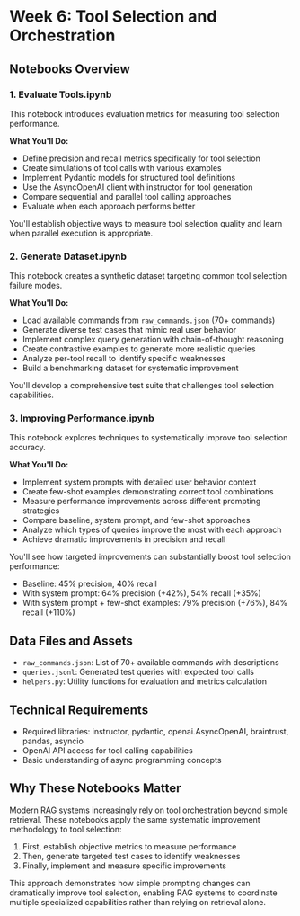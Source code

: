 # Week 6: Tool Selection and Orchestration

## Notebooks Overview

### 1. Evaluate Tools.ipynb
This notebook introduces evaluation metrics for measuring tool selection performance.

**What You'll Do:**
- Define precision and recall metrics specifically for tool selection
- Create simulations of tool calls with various examples
- Implement Pydantic models for structured tool definitions
- Use the AsyncOpenAI client with instructor for tool generation
- Compare sequential and parallel tool calling approaches
- Evaluate when each approach performs better

You'll establish objective ways to measure tool selection quality and learn when parallel execution is appropriate.

### 2. Generate Dataset.ipynb
This notebook creates a synthetic dataset targeting common tool selection failure modes.

**What You'll Do:**
- Load available commands from `raw_commands.json` (70+ commands)
- Generate diverse test cases that mimic real user behavior
- Implement complex query generation with chain-of-thought reasoning
- Create contrastive examples to generate more realistic queries
- Analyze per-tool recall to identify specific weaknesses
- Build a benchmarking dataset for systematic improvement

You'll develop a comprehensive test suite that challenges tool selection capabilities.

### 3. Improving Performance.ipynb
This notebook explores techniques to systematically improve tool selection accuracy.

**What You'll Do:**
- Implement system prompts with detailed user behavior context
- Create few-shot examples demonstrating correct tool combinations
- Measure performance improvements across different prompting strategies
- Compare baseline, system prompt, and few-shot approaches
- Analyze which types of queries improve the most with each approach
- Achieve dramatic improvements in precision and recall

You'll see how targeted improvements can substantially boost tool selection performance:
- Baseline: 45% precision, 40% recall
- With system prompt: 64% precision (+42%), 54% recall (+35%)
- With system prompt + few-shot examples: 79% precision (+76%), 84% recall (+110%)

## Data Files and Assets
- `raw_commands.json`: List of 70+ available commands with descriptions
- `queries.jsonl`: Generated test queries with expected tool calls
- `helpers.py`: Utility functions for evaluation and metrics calculation

## Technical Requirements
- Required libraries: instructor, pydantic, openai.AsyncOpenAI, braintrust, pandas, asyncio
- OpenAI API access for tool calling capabilities
- Basic understanding of async programming concepts

## Why These Notebooks Matter
Modern RAG systems increasingly rely on tool orchestration beyond simple retrieval. These notebooks apply the same systematic improvement methodology to tool selection:

1. First, establish objective metrics to measure performance
2. Then, generate targeted test cases to identify weaknesses
3. Finally, implement and measure specific improvements

This approach demonstrates how simple prompting changes can dramatically improve tool selection, enabling RAG systems to coordinate multiple specialized capabilities rather than relying on retrieval alone.